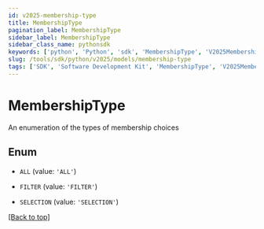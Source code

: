 ```yaml
---
id: v2025-membership-type
title: MembershipType
pagination_label: MembershipType
sidebar_label: MembershipType
sidebar_class_name: pythonsdk
keywords: ['python', 'Python', 'sdk', 'MembershipType', 'V2025MembershipType'] 
slug: /tools/sdk/python/v2025/models/membership-type
tags: ['SDK', 'Software Development Kit', 'MembershipType', 'V2025MembershipType']
---
```


# MembershipType

An enumeration of the types of membership choices

## Enum

* `ALL` (value: `'ALL'`)

* `FILTER` (value: `'FILTER'`)

* `SELECTION` (value: `'SELECTION'`)

[[Back to top]](#) 

